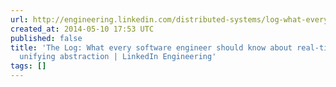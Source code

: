 ```yaml
---
url: http://engineering.linkedin.com/distributed-systems/log-what-every-software-engineer-should-know-about-real-time-datas-unifying
created_at: 2014-05-10 17:53 UTC
published: false
title: 'The Log: What every software engineer should know about real-time data''s
  unifying abstraction | LinkedIn Engineering'
tags: []
---
```



